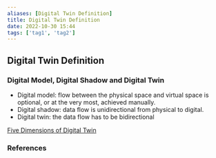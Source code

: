 ```yaml
---
aliases: [Digital Twin Definition]
title: Digital Twin Definition
date: 2022-10-30 15:44
tags: ['tag1', 'tag2']
---
```


## Digital Twin Definition

### Digital Model, Digital Shadow and Digital Twin

- Digital model: flow between the physical space and virtual space is optional, or at the very most, achieved manually.
- Digital shadow: data flow is unidirectional from physical to digital.
- Digital twin: the data flow has to be bidirectional

[Five Dimensions of Digital Twin](digital-twin/five-dimensions-DT.md)

### References
